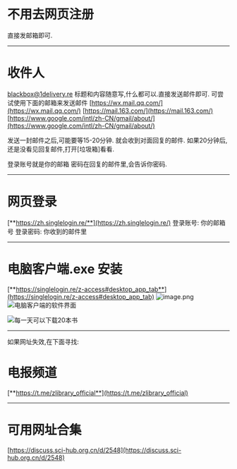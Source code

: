# 不用去网页注册
直接发邮箱即可.

---

# 收件人
blackbox@1delivery.re
标题和内容随意写,什么都可以.直接发送邮件即可.
可尝试使用下面的邮箱来发送邮件
[https://wx.mail.qq.com/](https://wx.mail.qq.com/)
[https://mail.163.com/](https://mail.163.com/)
[https://www.google.com/intl/zh-CN/gmail/about/](https://www.google.com/intl/zh-CN/gmail/about/)

发送一封邮件之后,可能要等15-20分钟.
就会收到对面回复的邮件.
如果20分钟后,还是没看见回复邮件,打开[垃圾箱]看看.

登录账号就是你的邮箱
密码在回复的邮件里,会告诉你密码.

---

# 网页登录
[**https://zh.singlelogin.re/**](https://zh.singlelogin.re/)
登录账号: 你的邮箱号
登录密码: 你收到的邮件里

---

# 电脑客户端.exe 安装
[**https://singlelogin.re/z-access#desktop_app_tab**](https://singlelogin.re/z-access#desktop_app_tab)
![image.png](https://cdn.nlark.com/yuque/0/2024/png/29650418/1719885118206-329e8af8-fbaf-4237-93a8-8171ac2f9497.png#averageHue=%232b2b2b&clientId=ub0ec2c5c-48c9-4&from=paste&height=97&id=u2f2ea911&originHeight=97&originWidth=505&originalType=binary&ratio=1&rotation=0&showTitle=false&size=10115&status=done&style=none&taskId=udbbe8807-3f5f-4c07-b3b0-777358b08eb&title=&width=505)
![电脑客户端的软件界面](https://cdn.nlark.com/yuque/0/2024/png/29650418/1719885146999-c70abbdd-cc9d-4f98-a4c4-cb14c27cc24f.png#averageHue=%23ccd3ad&clientId=ub0ec2c5c-48c9-4&from=paste&height=512&id=uaead99ea&originHeight=699&originWidth=1082&originalType=binary&ratio=1&rotation=0&showTitle=true&size=327428&status=done&style=none&taskId=uc3cdc130-f509-4ec4-b8dc-35cbd7fa17e&title=%E7%94%B5%E8%84%91%E5%AE%A2%E6%88%B7%E7%AB%AF%E7%9A%84%E8%BD%AF%E4%BB%B6%E7%95%8C%E9%9D%A2&width=793 "电脑客户端的软件界面")

![每一天可以下载20本书](https://cdn.nlark.com/yuque/0/2024/png/29650418/1719885175079-6511ec0e-3ec0-4541-aa4c-f51c27b9d161.png#averageHue=%234cb0d1&clientId=ub0ec2c5c-48c9-4&from=paste&height=162&id=u5e580bf2&originHeight=162&originWidth=264&originalType=binary&ratio=1&rotation=0&showTitle=true&size=6258&status=done&style=none&taskId=u8ed33206-9cc2-4e16-a439-ab8b02705fa&title=%E6%AF%8F%E4%B8%80%E5%A4%A9%E5%8F%AF%E4%BB%A5%E4%B8%8B%E8%BD%BD20%E6%9C%AC%E4%B9%A6&width=264 "每一天可以下载20本书")

---


如果网址失效,在下面寻找:
# 电报频道
 [**https://t.me/zlibrary_official**](https://t.me/zlibrary_official)

---

# 可用网址合集
[https://discuss.sci-hub.org.cn/d/2548](https://discuss.sci-hub.org.cn/d/2548)









